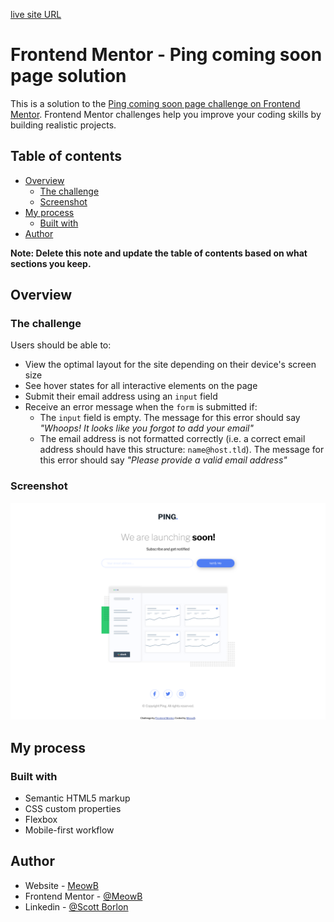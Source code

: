 [live site URL](https://meowb.github.io/ping-coming-soon-page-master/)

# Frontend Mentor - Ping coming soon page solution

This is a solution to the [Ping coming soon page challenge on Frontend Mentor](https://www.frontendmentor.io/challenges/ping-single-column-coming-soon-page-5cadd051fec04111f7b848da). Frontend Mentor challenges help you improve your coding skills by building realistic projects. 

## Table of contents

- [Overview](#overview)
  - [The challenge](#the-challenge)
  - [Screenshot](#screenshot)
- [My process](#my-process)
  - [Built with](#built-with)
- [Author](#author)

**Note: Delete this note and update the table of contents based on what sections you keep.**

## Overview

### The challenge

Users should be able to:

- View the optimal layout for the site depending on their device's screen size
- See hover states for all interactive elements on the page
- Submit their email address using an `input` field
- Receive an error message when the `form` is submitted if:
	- The `input` field is empty. The message for this error should say *"Whoops! It looks like you forgot to add your email"*
	- The email address is not formatted correctly (i.e. a correct email address should have this structure: `name@host.tld`). The message for this error should say *"Please provide a valid email address"*

### Screenshot

![](./screenshot.png)

## My process

### Built with

- Semantic HTML5 markup
- CSS custom properties
- Flexbox
- Mobile-first workflow

## Author

- Website - [MeowB](https://github.com/MeowB)
- Frontend Mentor - [@MeowB](https://www.frontendmentor.io/profile/MeowB)
- Linkedin - [@Scott Borlon](https://www.linkedin.com/in/scott-borlon-b9b050191/)